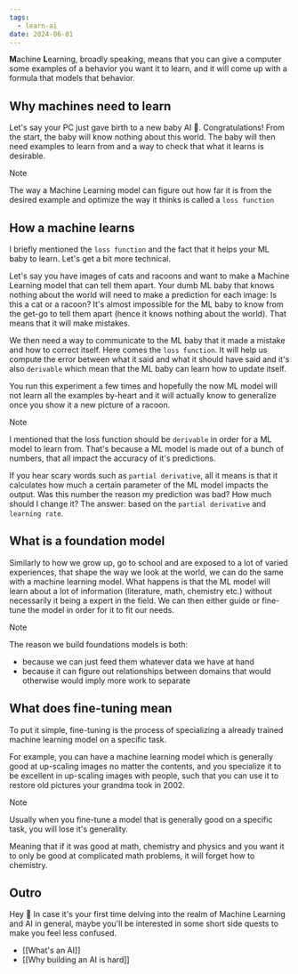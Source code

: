 ```yaml
---
tags:
  - learn-ai
date: 2024-06-01
---
```

**M**achine **L**earning, broadly speaking, means that you can give a computer some examples of a behavior you want it to learn, and it will come up with a formula that models that behavior. 

## Why machines need to learn
Let's say your PC just gave birth to a new baby AI 👶. Congratulations! From the start, the baby will know nothing about this world. The baby will then need examples to learn from and a way to check that what it learns is desirable. 

> [!Note]
> The way a Machine Learning model can figure out how far it is from the desired example and optimize the way it thinks is called a `loss function`
## How a machine learns
I briefly mentioned the `loss function` and the fact that it helps your ML baby to learn. Let's get a bit more technical. 

Let's say you have images of cats and racoons and want to make a Machine Learning model that can tell them apart. Your dumb ML baby that knows nothing about the world will need to make a prediction for each image: Is this a cat or a racoon? It's almost impossible for the ML baby to know from the get-go to tell them apart (hence it knows nothing about the world). That means that it will make mistakes.

We then need a way to communicate to the ML baby that it made a mistake and how to correct itself. Here comes the `loss function`. It will help us compute the error between what it said and what it should have said and it's also `derivable` which mean that the ML baby can learn how to update itself.

You run this experiment a few times and hopefully the now ML model will not learn all the examples by-heart and it will actually know to generalize once you show it a new picture of a racoon. 

> [!Note]
> I mentioned that the loss function should be `derivable` in order for a ML model to learn from. That's because a ML model is made out of a bunch of numbers, that all impact the accuracy of it's predictions. 
> 
> If you hear scary words such as `partial derivative`, all it means is that it calculates how much a certain parameter of the ML model impacts the output. Was this number the reason my prediction was bad? How much should I change it? The answer: based on the `partial derivative` and `learning rate`. 

## What is a foundation model
Similarly to how we grow up, go to school and are exposed to a lot of varied experiences, that shape the way we look at the world, we can do the same with a machine learning model. What happens is that the ML model will learn about a lot of information (literature, math, chemistry etc.) without necessarily it being a expert in the field. We can then either guide or fine-tune the model in order for it to fit our needs. 

> [!Note]
> The reason we build foundations models is both: 
> * because we can just feed them whatever data we have at hand
> * because it can figure out relationships between domains that would otherwise would imply more work to separate

## What does fine-tuning mean
To put it simple, fine-tuning is the process of specializing a already trained machine learning model on a specific task. 

For example, you can have a machine learning model which is generally good at up-scaling images no matter the contents, and you specialize it to be excellent in up-scaling images with people, such that you can use it to restore old pictures your grandma took in 2002.

> [!Note]
> Usually when you fine-tune a model that is generally good on a specific task, you will lose it's generality. 
> 
> Meaning that if it was good at math, chemistry and physics and you want it to only be good at complicated math problems, it will forget how to chemistry. 

## Outro
Hey 👋 In case it's your first time delving into the realm of Machine Learning and AI in general, maybe you'll be interested in some short side quests to make you feel less confused.
* [[What's an AI]] 
* [[Why building an AI is hard]]
